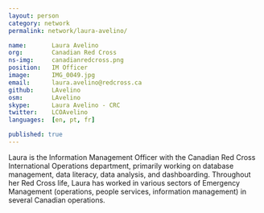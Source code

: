 ```yaml
---
layout: person
category: network
permalink: network/laura-avelino/

name:       Laura Avelino
org:        Canadian Red Cross
ns-img:     canadianredcross.png
position:   IM Officer
image:      IMG_0049.jpg
email:      laura.avelino@redcross.ca
github:     LAvelino
osm:        LAvelino
skype:      Laura Avelino - CRC
twitter:    LCOAvelino
languages:  [en, pt, fr]

published: true
---
```


Laura is the Information Management Officer with the Canadian Red Cross International Operations department, primarily working on database management, data literacy, data analysis, and dashboarding. Throughout her Red Cross life, Laura has worked in various sectors of Emergency Management (operations, people services, information management) in several Canadian operations.
